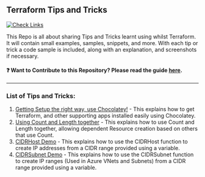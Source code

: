 ## Terraform Tips and Tricks

[![Check Links](https://github.com/jakewalsh90/Terraform-Tips/actions/workflows/links.yml/badge.svg)](https://github.com/jakewalsh90/Terraform-Tips/actions/workflows/links.yml)

This Repo is all about sharing Tips and Tricks learnt using whilst Terraform. It will contain small examples, samples, snippets, and more. With each tip or trick a code sample is included, along with an explanation, and screenshots if necessary. 

#### ❓ Want to Contribute to this Repository? Please read the guide [here](contributing.md).

<hr>

### List of Tips and Tricks:

1. [Getting Setup the right way, use Chocolatey!](/Chocolatey/readme.md) - This explains how to get Terraform, and other supporting apps installed easily using Chocolatey. 
2. [Using Count and Length together](/Count-and-Length/) - This explains how to use Count and Length together, allowing dependent Resource creation based on others that use Count. 
3. [CIDRHost Demo](/CIDRHost/) - This explains how to use the CIDRHost function to create IP addresses from a CIDR range provided using a variable.
4. [CIDRSubnet Demo](/CIDRSubnet/) - This explains how to use the CIDRSubnet function to create IP ranges (Used in Azure VNets and Subnets) from a CIDR range provided using a variable.
